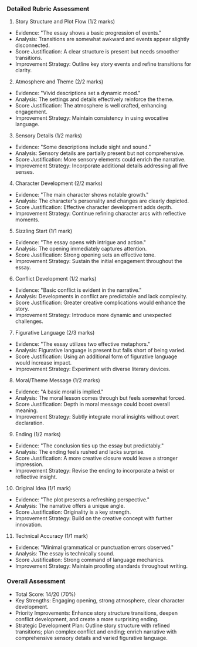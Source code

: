 ### Detailed Rubric Assessment

1. Story Structure and Plot Flow (1/2 marks)

- Evidence: "The essay shows a basic progression of events."
- Analysis: Transitions are somewhat awkward and events appear slightly disconnected.
- Score Justification: A clear structure is present but needs smoother transitions.
- Improvement Strategy: Outline key story events and refine transitions for clarity.

2. Atmosphere and Theme (2/2 marks)

- Evidence: "Vivid descriptions set a dynamic mood."
- Analysis: The settings and details effectively reinforce the theme.
- Score Justification: The atmosphere is well crafted, enhancing engagement.
- Improvement Strategy: Maintain consistency in using evocative language.

3. Sensory Details (1/2 marks)

- Evidence: "Some descriptions include sight and sound."
- Analysis: Sensory details are partially present but not comprehensive.
- Score Justification: More sensory elements could enrich the narrative.
- Improvement Strategy: Incorporate additional details addressing all five senses.

4. Character Development (2/2 marks)

- Evidence: "The main character shows notable growth."
- Analysis: The character's personality and changes are clearly depicted.
- Score Justification: Effective character development adds depth.
- Improvement Strategy: Continue refining character arcs with reflective moments.

5. Sizzling Start (1/1 mark)

- Evidence: "The essay opens with intrigue and action."
- Analysis: The opening immediately captures attention.
- Score Justification: Strong opening sets an effective tone.
- Improvement Strategy: Sustain the initial engagement throughout the essay.

6. Conflict Development (1/2 marks)

- Evidence: "Basic conflict is evident in the narrative."
- Analysis: Developments in conflict are predictable and lack complexity.
- Score Justification: Greater creative complications would enhance the story.
- Improvement Strategy: Introduce more dynamic and unexpected challenges.

7. Figurative Language (2/3 marks)

- Evidence: "The essay utilizes two effective metaphors."
- Analysis: Figurative language is present but falls short of being varied.
- Score Justification: Using an additional form of figurative language would increase impact.
- Improvement Strategy: Experiment with diverse literary devices.

8. Moral/Theme Message (1/2 marks)

- Evidence: "A basic moral is implied."
- Analysis: The moral lesson comes through but feels somewhat forced.
- Score Justification: Depth in moral message could boost overall meaning.
- Improvement Strategy: Subtly integrate moral insights without overt declaration.

9. Ending (1/2 marks)

- Evidence: "The conclusion ties up the essay but predictably."
- Analysis: The ending feels rushed and lacks surprise.
- Score Justification: A more creative closure would leave a stronger impression.
- Improvement Strategy: Revise the ending to incorporate a twist or reflective insight.

10. Original Idea (1/1 mark)

- Evidence: "The plot presents a refreshing perspective."
- Analysis: The narrative offers a unique angle.
- Score Justification: Originality is a key strength.
- Improvement Strategy: Build on the creative concept with further innovation.

11. Technical Accuracy (1/1 mark)

- Evidence: "Minimal grammatical or punctuation errors observed."
- Analysis: The essay is technically sound.
- Score Justification: Strong command of language mechanics.
- Improvement Strategy: Maintain proofing standards throughout writing.

### Overall Assessment

- Total Score: 14/20 (70%)
- Key Strengths: Engaging opening, strong atmosphere, clear character development.
- Priority Improvements: Enhance story structure transitions, deepen conflict development, and create a more surprising ending.
- Strategic Development Plan: Outline story structure with refined transitions; plan complex conflict and ending; enrich narrative with comprehensive sensory details and varied figurative language.
